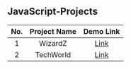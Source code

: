 ## JavaScript-Projects

| No. |   Project Name    |                    Demo Link                    |
| :-: | :---------------: | :---------------------------------------------: |
|  1  |    WizardZ        | [Link](https://wizardz-site.netlify.app/)  |
|  2  |    TechWorld      |   [Link](https://expanding-panel.netlify.app)   |

